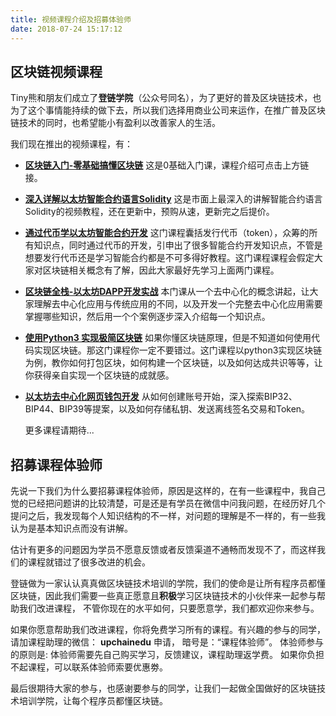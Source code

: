 ```yaml
---
title: 视频课程介绍及招募体验师
date: 2018-07-24 15:17:12
---
```


## 区块链视频课程

Tiny熊和朋友们成立了**登链学院**（公众号同名），为了更好的普及区块链技术，也为了这个事情能持续的做下去，所以我们选择用商业公司来运作，在推广普及区块链技术的同时，也希望能小有盈利以改善家人的生活。

我们现在推出的视频课程，有：
* **[区块链入门-零基础搞懂区块链](https://ke.qq.com/course/318230?tuin=bd898bbf)**
  这是0基础入门课，课程介绍可点击上方链接。

* **[深入详解以太坊智能合约语言Solidity](https://ke.qq.com/course/326528?tuin=bd898bbf)**
  这是市面上最深入的讲解智能合约语言Solidity的视频教程，还在更新中，预购从速，更新完之后提价。

* **[通过代币学以太坊智能合约开发](https://ke.qq.com/course/317230?tuin=bd898bbf)**
  这门课程囊括发行代币（token），众筹的所有知识点，同时通过代币的开发，引申出了很多智能合约开发知识点，不管是想要发行代币还是学习智能合约都是不可多得好教程。这门课程课程会假定大家对区块链相关概念有了解，因此大家最好先学习上面两门课程。

* **[区块链全栈-以太坊DAPP开发实战](https://ke.qq.com/course/335169?tuin=bd898bbf)**
  本门课从一个去中心化的概念讲起，让大家理解去中心化应用与传统应用的不同，以及开发一个完整去中心化应用需要掌握哪些知识，然后用一个个案例逐步深入介绍每一个知识点。

* **[使用Python3 实现极简区块链](https://ke.qq.com/course/342973?tuin=bd898bbf)**
  如果你懂区块链原理，但是不知道如何使用代码实现区块链。那这门课程你一定不要错过。这门课程以python3实现区块链为例，教你如何打包区块，如何构建一个区块链，以及如何达成共识等等，让你获得亲自实现一个区块链的成就感。

* **[以太坊去中心化网页钱包开发](https://ke.qq.com/course/356068?tuin=bd898bbf)**
  从如何创建账号开始，深入探索BIP32、BIP44、BIP39等提案，以及如何存储私钥、发送离线签名交易和Token。


  更多课程请期待...


## 招募课程体验师

先说一下我们为什么要招募课程体验师，原因是这样的，在有一些课程中，我自己觉的已经把问题讲的比较清楚，可是还是有学员在微信中问我问题，在经历好几个提问之后，我发现每个人知识结构的不一样，对问题的理解是不一样的，有一些我认为是基本知识点而没有讲解。

估计有更多的问题因为学员不愿意反馈或者反馈渠道不通畅而发现不了，而这样我们的课程就错过了很多改进的机会。

登链做为一家认认真真做区块链技术培训的学院，我们的使命是让所有程序员都懂区块链，因此我们需要一些真正愿意且**积极**学习区块链技术的小伙伴来一起参与帮助我们改进课程， 不管你现在的水平如何，只要愿意学，我们都欢迎你来参与。

如果你愿意帮助我们改进课程，你将免费学习所有的课程。有兴趣的参与的同学，请加课程助理的微信： **upchainedu** 申请， 暗号是：“课程体验师”。
体验师参与的原则是: 体验师需要先自己购买学习，反馈建议，课程助理返学费。
如果你负担不起课程，可以联系体验师索要优惠劵。


最后很期待大家的参与，也感谢要参与的同学，让我们一起做全国做好的区块链技术培训学院，让每个程序员都懂区块链。

